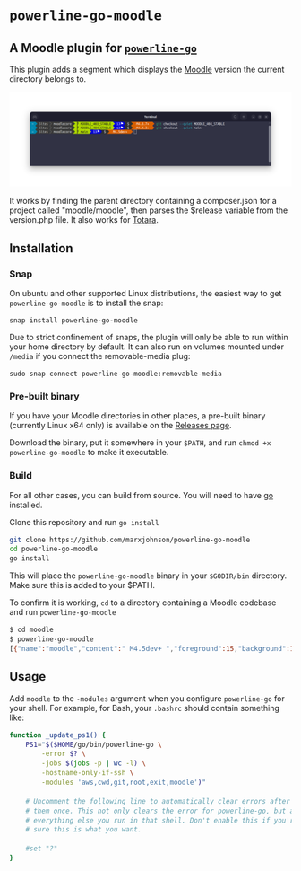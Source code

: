 # `powerline-go-moodle`

## A Moodle plugin for [`powerline-go`](https://github.com/justjanne/powerline-go)

This plugin adds a segment which displays the [Moodle](https://moodle.org) version the current directory belongs to.

![Moodle plugin for powerline go, demonstating different versions corresponding to different git branches](powerline-go-moodle.png)

It works by finding the parent directory containing a composer.json for a project called "moodle/moodle", then parses the $release variable from the version.php file. It also works for [Totara](https://www.totara.com/).

## Installation

### Snap

On ubuntu and other supported Linux distributions, the easiest way to get `powerline-go-moodle` is to install the snap:

```
snap install powerline-go-moodle
```

Due to strict confinement of snaps, the plugin will only be able to run within your home directory by default. It can also run on volumes mounted under `/media` if you connect the removable-media plug:

```
sudo snap connect powerline-go-moodle:removable-media
```

### Pre-built binary

If you have your Moodle directories in other places, a pre-built binary (currently Linux x64 only) is available on the [Releases page](https://github.com/marxjohnson/powerline-go-moodle/releases).

Download the binary, put it somewhere in your `$PATH`, and run `chmod +x powerline-go-moodle` to make it executable.

### Build

For all other cases, you can build from source. You will need to have [go](https://go.dev/) installed.

Clone this repository and run `go install`

```bash
git clone https://github.com/marxjohnson/powerline-go-moodle
cd powerline-go-moodle
go install
```

This will place the `powerline-go-moodle` binary in your `$GODIR/bin` directory. Make sure this is added to your $PATH.

To confirm it is working, `cd` to a directory containing a Moodle codebase and run `powerline-go-moodle`

```bash
$ cd moodle
$ powerline-go-moodle
[{"name":"moodle","content":" M4.5dev+ ","foreground":15,"background":166}]
```

## Usage

Add `moodle` to the `-modules` argument when you configure `powerline-go` for your shell. 
For example, for Bash, your `.bashrc` should contain something like:

```bash
function _update_ps1() {
    PS1="$($HOME/go/bin/powerline-go \
	    -error $? \
	    -jobs $(jobs -p | wc -l) \
	    -hostname-only-if-ssh \
	    -modules 'aws,cwd,git,root,exit,moodle')"

    # Uncomment the following line to automatically clear errors after showing
    # them once. This not only clears the error for powerline-go, but also for
    # everything else you run in that shell. Don't enable this if you're not
    # sure this is what you want.

    #set "?"
}
```
